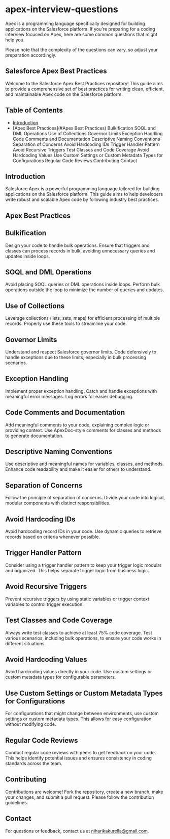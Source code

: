 # apex-interview-questions

Apex is a programming language specifically designed for building applications on the Salesforce platform. If you're preparing for a coding interview focused on Apex, here are some common questions that might help you.

Please note that the complexity of the questions can vary, so adjust your preparation accordingly.

## Salesforce Apex Best Practices
Welcome to the Salesforce Apex Best Practices repository! This guide aims to provide a comprehensive set of best practices for writing clean, efficient, and maintainable Apex code on the Salesforce platform.

## Table of Contents
- [Introduction](#Introduction)
- [Apex Best Practices](#Apex Best Practices)
Bulkification
SOQL and DML Operations
Use of Collections
Governor Limits
Exception Handling
Code Comments and Documentation
Descriptive Naming Conventions
Separation of Concerns
Avoid Hardcoding IDs
Trigger Handler Pattern
Avoid Recursive Triggers
Test Classes and Code Coverage
Avoid Hardcoding Values
Use Custom Settings or Custom Metadata Types for Configurations
Regular Code Reviews
Contributing
Contact

## Introduction
Salesforce Apex is a powerful programming language tailored for building applications on the Salesforce platform. This guide aims to help developers write robust and scalable Apex code by following industry best practices.

## Apex Best Practices

## Bulkification
Design your code to handle bulk operations. Ensure that triggers and classes can process records in bulk, avoiding unnecessary queries and updates inside loops.

## SOQL and DML Operations
Avoid placing SOQL queries or DML operations inside loops. Perform bulk operations outside the loop to minimize the number of queries and updates.

## Use of Collections
Leverage collections (lists, sets, maps) for efficient processing of multiple records. Properly use these tools to streamline your code.

## Governor Limits
Understand and respect Salesforce governor limits. Code defensively to handle exceptions due to these limits, especially in bulk processing scenarios.

## Exception Handling
Implement proper exception handling. Catch and handle exceptions with meaningful error messages. Log errors for easier debugging.

## Code Comments and Documentation
Add meaningful comments to your code, explaining complex logic or providing context. Use ApexDoc-style comments for classes and methods to generate documentation.

## Descriptive Naming Conventions
Use descriptive and meaningful names for variables, classes, and methods. Enhance code readability and make it easier for others to understand.

## Separation of Concerns
Follow the principle of separation of concerns. Divide your code into logical, modular components with distinct responsibilities.

## Avoid Hardcoding IDs
Avoid hardcoding record IDs in your code. Use dynamic queries to retrieve records based on criteria whenever possible.

## Trigger Handler Pattern
Consider using a trigger handler pattern to keep your trigger logic modular and organized. This helps separate trigger logic from business logic.

## Avoid Recursive Triggers
Prevent recursive triggers by using static variables or trigger context variables to control trigger execution.

## Test Classes and Code Coverage
Always write test classes to achieve at least 75% code coverage. Test various scenarios, including bulk operations, to ensure your code works in different situations.

## Avoid Hardcoding Values
Avoid hardcoding values directly in your code. Use custom settings or custom metadata types for configurable parameters.

## Use Custom Settings or Custom Metadata Types for Configurations
For configurations that might change between environments, use custom settings or custom metadata types. This allows for easy configuration without modifying code.

## Regular Code Reviews
Conduct regular code reviews with peers to get feedback on your code. This helps identify potential issues and ensures consistency in coding standards across the team.

## Contributing
Contributions are welcome! Fork the repository, create a new branch, make your changes, and submit a pull request. Please follow the contribution guidelines.

## Contact
For questions or feedback, contact us at niharikakurella@gmail.com.







